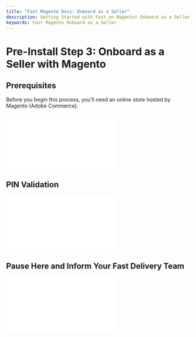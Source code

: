 ```yaml
---
title: "Fast Magento Docs: Onboard as a Seller"
description: Getting Started with Fast on Magento! Onboard as a Seller
keywords: Fast Magento Onboard as a Seller
---
```


# Pre-Install Step 3: Onboard as a Seller with Magento

## Prerequisites

Before you begin this process, you’ll need an online store hosted by Magento (Adobe Commerce).

<embed src="/reusables/for-developers/_platform_all_sign_up_as_a_seller_banner_sandbox_and_contact_support.md" />

## PIN Validation

<embed src="/reusables/for-developers/_platform_all_sign_up_as_a_seller_pin_validation.md" />

## Pause Here and Inform Your Fast Delivery Team

<embed src="/reusables/for-developers/_platform_new_sign_up_as_a_seller_onboarding_flow_not_set_up.md" />
